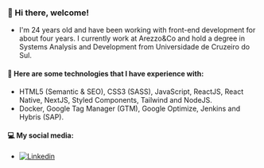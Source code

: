 ### 👋 Hi there, welcome! 

- I'm 24 years old and have been working with front-end development for about four years. I currently work at Arezzo&Co and hold a degree in Systems Analysis and Development from Universidade de Cruzeiro do Sul.
  </br>

#### 💼 Here are some technologies that I have experience with:
 - HTML5 (Semantic & SEO), CSS3 (SASS), JavaScript, ReactJS, React Native, NextJS, Styled Components, Tailwind and NodeJS. 
 - Docker, Google Tag Manager (GTM), Google Optimize, Jenkins and Hybris (SAP).
   </br>

#### 💻 My social media:

  - <a href="https://www.linkedin.com/in/lucas-kunz/" target="_blank"><img src="https://img.shields.io/badge/-Linkedin-0e76a8?style=flat-square&logo=Linkedin&logoColor=white&link=https://www.linkedin.com/in/lucas-kunz/"  alt="Linkedin" /></a>
  </a>
